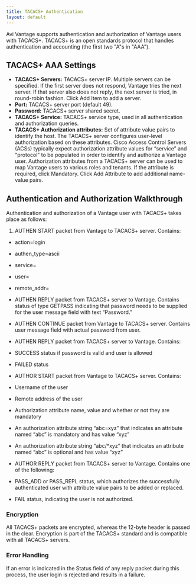 ```yaml
---
title: TACACS+ Authentication
layout: default
---
```

Avi Vantage supports authentication and authorization of Vantage users with TACACS+. TACACS+ is an open standards protocol that handles authentication and accounting (the first two "A"s in "AAA").

## TACACS+ AAA Settings

* **TACACS+ Servers:** TACACS+ server IP. Multiple servers can be specified. If the first server does not respond, Vantage tries the next server. If that server also does not reply, the next server is tried, in round-robin fashion. Click Add Item to add a server.
* **Port:** TACACS+ server port (default 49).
* **Password:** TACACS+ server shared secret.
* **TACACS+ Service:** TACACS+ service type, used in all authentication and authorization queries.
* **TACACS+ Authorization attributes:** Set of attribute value pairs to identify the host. The TACACS+ server configures user-level authorization based on these attributes. Cisco Access Control Servers (ACSs) typically expect authorization attribute values for “service” and “protocol” to be populated in order to identify and authorize a Vantage user. Authorization attributes from a TACACS+ server can be used to map Vantage users to various roles and tenants. If the attribute is required, click Mandatory. Click Add Attribute to add additional name-value pairs.

## Authentication and Authorization Walkthrough

Authentication and authorization of a Vantage user with TACACS+ takes place as follows:

1. AUTHEN START packet from Vantage to TACACS+ server. Contains:

* action=login
* authen_type=ascii
* service=
* user=
* remote_addr=
* AUTHEN REPLY packet from TACACS+ server to Vantage. Contains status of type GETPASS indicating that password needs to be supplied for the user message field with text “Password.”
* AUTHEN CONTINUE packet from Vantage to TACACS+ server. Contains user message field with actual password from user.
* AUTHEN REPLY packet from TACACS+ server to Vantage. Contains:

* SUCCESS status if password is valid and user is allowed
* FAILED status
* AUTHOR START packet from Vantage to TACACS+ server. Contains:

* Username of the user
* Remote address of the user
* Authorization attribute name, value and whether or not they are mandatory
* An authorization attribute string “abc=xyz” that indicates an attribute named “abc” is mandatory and has value “xyz”
* An authorization attribute string “abc/*xyz” that indicates an attribute named “abc” is optional and has value “xyz”
* AUTHOR REPLY packet from TACACS+ server to Vantage. Contains one of the following:

* PASS_ADD or PASS_REPL status, which authorizes the successfully authenticated user with attribute value pairs to be added or replaced.
* FAIL status, indicating the user is not authorized.

### Encryption

All TACACS+ packets are encrypted, whereas the 12-byte header is passed in the clear. Encryption is part of the TACACS+ standard and is compatible with all TACACS+ servers.

### Error Handling

If an error is indicated in the Status field of any reply packet during this process, the user login is rejected and results in a failure.